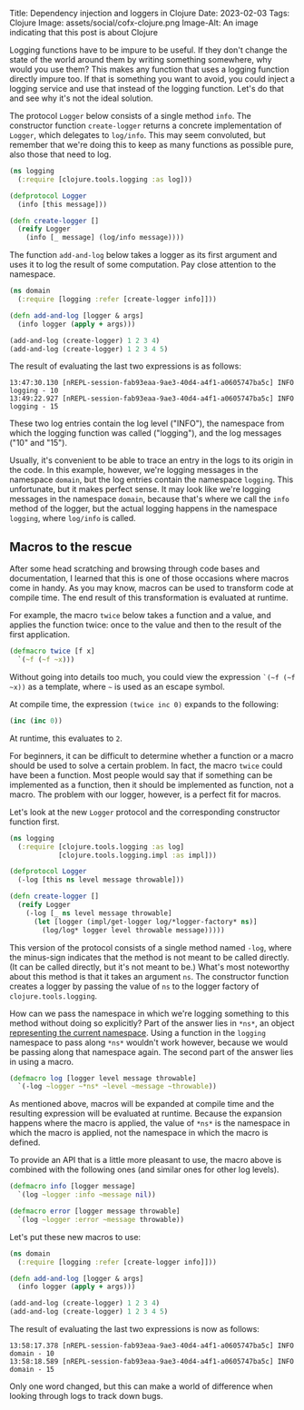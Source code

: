 Title: Dependency injection and loggers in Clojure
Date: 2023-02-03
Tags: Clojure
Image: assets/social/cofx-clojure.png
Image-Alt: An image indicating that this post is about Clojure

Logging functions have to be impure to be useful.
If they don't change the state of the world around them by writing something somewhere, why would you use them?
This makes any function that uses a logging function directly impure too.
If that is something you want to avoid, you could inject a logging service and use that instead of the logging function.
Let's do that and see why it's not the ideal solution.

<!-- end-of-preview -->

The protocol `Logger` below consists of a single method `info`.
The constructor function `create-logger` returns a concrete implementation of `Logger`, which delegates to `log/info`.
This may seem convoluted, but remember that we're doing this to keep as many functions as possible pure, also those that need to log.

```clojure
(ns logging
  (:require [clojure.tools.logging :as log]))

(defprotocol Logger
  (info [this message]))

(defn create-logger []
  (reify Logger
    (info [_ message] (log/info message))))
```

The function `add-and-log` below takes a logger as its first argument and uses it to log the result of some computation.
Pay close attention to the namespace.

```clojure
(ns domain
  (:require [logging :refer [create-logger info]]))

(defn add-and-log [logger & args]
  (info logger (apply + args)))

(add-and-log (create-logger) 1 2 3 4)
(add-and-log (create-logger) 1 2 3 4 5)
```

The result of evaluating the last two expressions is as follows:

```shell-session
13:47:30.130 [nREPL-session-fab93eaa-9ae3-40d4-a4f1-a0605747ba5c] INFO logging - 10
13:49:22.927 [nREPL-session-fab93eaa-9ae3-40d4-a4f1-a0605747ba5c] INFO logging - 15
```

These two log entries contain the log level ("INFO"), the namespace from which the logging function was called ("logging"), and the log messages ("10" and "15").

Usually, it's convenient to be able to trace an entry in the logs to its origin in the code.
In this example, however, we're logging messages in the namespace `domain`, but the log entries contain the namespace `logging`.
This unfortunate, but it makes perfect sense.
It may look like we're logging messages in the namespace `domain`, because that's where we call the `info` method of the logger,
but the actual logging happens in the namespace `logging`, where `log/info` is called.

## Macros to the rescue

After some head scratching and browsing through code bases and documentation, I learned that this is one of those occasions where macros come in handy.
As you may know, macros can be used to transform code at compile time.
The end result of this transformation is evaluated at runtime.

For example, the macro `twice` below takes a function and a value, and applies the function twice: once to the value and then to the result of the first application.

```clojure
(defmacro twice [f x]
  `(~f (~f ~x)))
```

Without going into details too much, you could view the expression <code>`(~f (~f ~x))</code> as a template, where <code>~</code> is used as an escape symbol.

At compile time, the expression `(twice inc 0)` expands to the following:

```clojure
(inc (inc 0))
```

At runtime, this evaluates to `2`.

For beginners, it can be difficult to determine whether a function or a macro should be used to solve a certain problem.
In fact, the macro `twice` could have been a function.
Most people would say that if something can be implemented as a function, then it should be implemented as function, not a macro.
The problem with our logger, however, is a perfect fit for macros.

Let's look at the new `Logger` protocol and the corresponding constructor function first.

```clojure
(ns logging
  (:require [clojure.tools.logging :as log]
            [clojure.tools.logging.impl :as impl]))

(defprotocol Logger
  (-log [this ns level message throwable]))

(defn create-logger []
  (reify Logger
    (-log [_ ns level message throwable]
      (let [logger (impl/get-logger log/*logger-factory* ns)]
        (log/log* logger level throwable message)))))
```

This version of the protocol consists of a single method named `-log`, where the minus-sign indicates that the method is not meant to be called directly.
(It can be called directly, but it's not meant to be.)
What's most noteworthy about this method is that it takes an argument `ns`.
The constructor function creates a logger by passing the value of `ns` to the logger factory of `clojure.tools.logging`.

How can we pass the namespace in which we're logging something to this method without doing so explicitly?
Part of the answer lies in `*ns*`, an object [representing the current namespace](https://clojuredocs.org/clojure.core/*ns*).
Using a function in the `logging` namespace to pass along `*ns*` wouldn't work however, because we would be passing along that namespace again.
The second part of the answer lies in using a macro.

```clojure
(defmacro log [logger level message throwable]
  `(-log ~logger ~*ns* ~level ~message ~throwable))
```

As mentioned above, macros will be expanded at compile time and the resulting expression will be evaluated at runtime.
Because the expansion happens where the macro is applied, the value of `*ns*` is the namespace in which the macro is applied, not the namespace in which the macro is defined.

To provide an API that is a little more pleasant to use, the macro above is combined with the following ones (and similar ones for other log levels).

```clojure
(defmacro info [logger message]
  `(log ~logger :info ~message nil))

(defmacro error [logger message throwable]
  `(log ~logger :error ~message throwable))
```

Let's put these new macros to use:

```clojure
(ns domain
  (:require [logging :refer [create-logger info]]))

(defn add-and-log [logger & args]
  (info logger (apply + args)))

(add-and-log (create-logger) 1 2 3 4)
(add-and-log (create-logger) 1 2 3 4 5)
```

The result of evaluating the last two expressions is now as follows:

```shell-session
13:58:17.378 [nREPL-session-fab93eaa-9ae3-40d4-a4f1-a0605747ba5c] INFO  domain - 10
13:58:18.589 [nREPL-session-fab93eaa-9ae3-40d4-a4f1-a0605747ba5c] INFO  domain - 15
```

Only one word changed, but this can make a world of difference when looking through logs to track down bugs.
